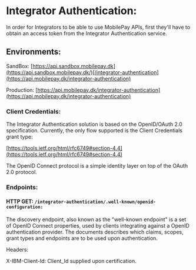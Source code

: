 # **Integrator Authentication:**

In order for Integrators to be able to use MobilePay APIs, first they'll have to obtain an access token from the Integrator Authentication service. 

## **Environments:**

SandBox: [https://api.sandbox.mobilepay.dk](https://api.sandbox.mobilepay.dk/)[/integrator-authentication](https://api.mobilepay.dk/integrator-authentication)

Production: [https://api.mobilepay.dk/integrator-authentication](https://api.mobilepay.dk/integrator-authentication)

### **Client Credentials:**

The Integrator Authentication solution is based on the OpenID/OAuth 2.0 specification. Currently, the only flow supported is the Client Credentials grant type:

[https://tools.ietf.org/html/rfc6749#section-4.4](https://tools.ietf.org/html/rfc6749#section-4.4)

The OpenID Connect protocol is a simple identity layer on top of the OAuth 2.0 protocol.

### **Endpoints:**

#### HTTP GET: **`/integrator-authentication/.well-known/openid-configuration:`**

The discovery endpoint, also known as the "well-known endpoint" is a set of OpenID Connect properties, used by clients integrating against a OpenID authentication provider. The documents describes which claims, scopes, grant types and endpoints are to be used upon authentication.

Headers:

X-IBM-Client-Id: Client_Id supplied upon certification.


